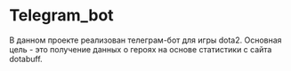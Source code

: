 # Telegram_bot
В данном проекте реализован телеграм-бот для игры dota2. Основная цель - это получение данных о героях на основе статистики с сайта dotabuff.
